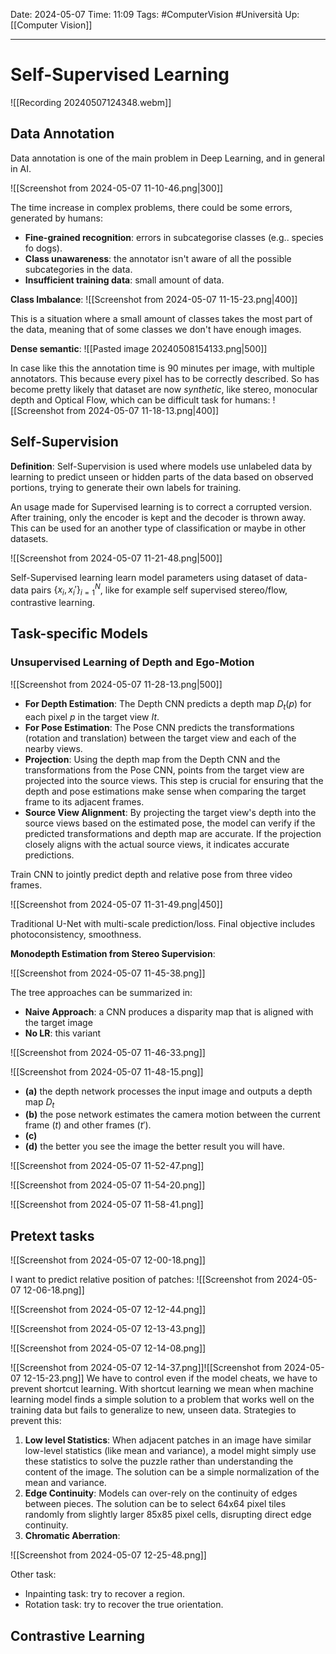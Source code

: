 Date: 2024-05-07
Time: 11:09
Tags: #ComputerVision #Università 
Up: [[Computer Vision]]

---
# Self-Supervised Learning

![[Recording 20240507124348.webm]]

## Data Annotation

Data annotation is one of the main problem in Deep Learning, and in general in AI.

![[Screenshot from 2024-05-07 11-10-46.png|300]]

The time increase in complex problems, there could be some errors, generated by humans:
- **Fine-grained recognition**: errors in subcategorise classes (e.g.. species fo dogs).
- **Class unawareness**: the annotator isn't aware of all the possible subcategories in the data.
- **Insufficient training data**: small amount of data.

**Class Imbalance**:
![[Screenshot from 2024-05-07 11-15-23.png|400]]

This is a situation where a small amount of classes takes the most part of the data, meaning that of some classes we don't have enough images.

**Dense semantic**:
![[Pasted image 20240508154133.png|500]]

In case like this the annotation time is 90 minutes per image, with multiple annotators. This because every pixel has to be correctly described.
So has become pretty likely that dataset are now *synthetic*, like stereo, monocular depth and Optical Flow, which can be difficult task for humans:
![[Screenshot from 2024-05-07 11-18-13.png|400]]


## Self-Supervision

**Definition**:
Self-Supervision is used where models use unlabeled data by learning to predict unseen or hidden parts of the data based on observed portions, trying to generate their own labels for training.

An usage made for Supervised learning is to correct a corrupted version. After training, only the encoder is kept and the decoder is thrown away. This can be used for an another type of classification or maybe in other datasets.

![[Screenshot from 2024-05-07 11-21-48.png|500]]

Self-Supervised learning learn model parameters using dataset of data-data pairs $\{x_i,x_i'\}^N_{i=1}$, like for example self supervised stereo/flow, contrastive learning.


## Task-specific Models

### Unsupervised Learning of Depth and Ego-Motion

![[Screenshot from 2024-05-07 11-28-13.png|500]]

- **For Depth Estimation**: The Depth CNN predicts a depth map $D_t​(p)$ for each pixel $p$ in the target view $It$.
- **For Pose Estimation**: The Pose CNN predicts the transformations (rotation and translation) between the target view and each of the nearby views.
- **Projection**: Using the depth map from the Depth CNN and the transformations from the Pose CNN, points from the target view are projected into the source views. This step is crucial for ensuring that the depth and pose estimations make sense when comparing the target frame to its adjacent frames.
- **Source View Alignment**: By projecting the target view's depth into the source views based on the estimated pose, the model can verify if the predicted transformations and depth map are accurate. If the projection closely aligns with the actual source views, it indicates accurate predictions.

Train CNN to jointly predict depth and relative pose from three video frames. 

![[Screenshot from 2024-05-07 11-31-49.png|450]]

Traditional U-Net with multi-scale prediction/loss. Final objective includes photoconsistency, smoothness. 

**Monodepth Estimation from Stereo Supervision**:

![[Screenshot from 2024-05-07 11-45-38.png]]

The tree approaches can be summarized in:
- **Naive Approach**: a CNN produces a disparity map that is aligned with the target image
- **No LR**: this variant 

![[Screenshot from 2024-05-07 11-46-33.png]]

![[Screenshot from 2024-05-07 11-48-15.png]]


- **(a)** the depth network processes the input image and outputs a depth map $D_t$
- **(b)** the pose network estimates the camera motion between the current frame $(t)$ and other frames $(t')$. 
- **(c)** 
- **(d)** the better you see the image the better result you will have.


![[Screenshot from 2024-05-07 11-52-47.png]]

![[Screenshot from 2024-05-07 11-54-20.png]]


![[Screenshot from 2024-05-07 11-58-41.png]]

## Pretext tasks

![[Screenshot from 2024-05-07 12-00-18.png]]

I want to predict relative position of patches:
![[Screenshot from 2024-05-07 12-06-18.png]]

![[Screenshot from 2024-05-07 12-12-44.png]]

![[Screenshot from 2024-05-07 12-13-43.png]]

![[Screenshot from 2024-05-07 12-14-08.png]]

![[Screenshot from 2024-05-07 12-14-37.png]]![[Screenshot from 2024-05-07 12-15-23.png]]
We have to control even if the model cheats, we have to prevent shortcut learning. With shortcut learning we mean when machine learning model finds a simple solution to a problem that works well on the training data but fails to generalize to new, unseen data. Strategies to prevent this:
1. **Low level Statistics**: When adjacent patches in an image have similar low-level statistics (like mean and variance), a model might simply use these statistics to solve the puzzle rather than understanding the content of the image. The solution can be a simple normalization of the mean and variance.
2. **Edge Continuity**: Models can over-rely on the continuity of edges between pieces. The solution can be to select 64x64 pixel tiles randomly from slightly larger 85x85 pixel cells, disrupting direct edge continuity.
3. **Chromatic Aberration**: 

![[Screenshot from 2024-05-07 12-25-48.png]]

Other task:
- Inpainting task: try to recover a region.
- Rotation task: try to recover the true orientation.






## Contrastive Learning

